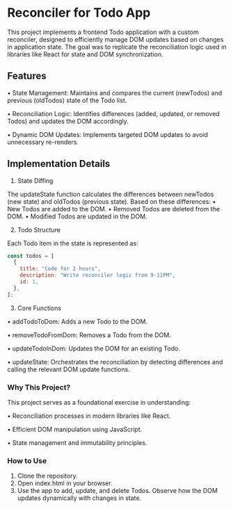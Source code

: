 # Reconciler for Todo App

This project implements a frontend Todo application with a custom reconciler, designed to efficiently manage DOM updates based on changes in application state. The goal was to replicate the reconciliation logic used in libraries like React for state and DOM synchronization.

## Features

• State Management: Maintains and compares the current (newTodos) and previous (oldTodos) state of the Todo list.

• Reconciliation Logic: Identifies differences (added, updated, or removed Todos) and updates the DOM accordingly.

• Dynamic DOM Updates: Implements targeted DOM updates to avoid unnecessary re-renders.

## Implementation Details

1. State Diffing

The updateState function calculates the differences between newTodos (new state) and oldTodos (previous state). Based on these differences:
• New Todos are added to the DOM.
• Removed Todos are deleted from the DOM.
• Modified Todos are updated in the DOM.

2. Todo Structure

Each Todo item in the state is represented as:

```javascript
const todos = [
  {
    title: "Code for 2 hours",
    description: "Write reconciler logic from 9-11PM",
    id: 1,
  },
];
```

3. Core Functions

• addTodoToDom: Adds a new Todo to the DOM.

• removeTodoFromDom: Removes a Todo from the DOM.

• updateTodoInDom: Updates the DOM for an existing Todo.

• updateState: Orchestrates the reconciliation by detecting differences and calling the relevant DOM update functions.

### Why This Project?

This project serves as a foundational exercise in understanding:

• Reconciliation processes in modern libraries like React.

• Efficient DOM manipulation using JavaScript.

• State management and immutability principles.

### How to Use

1. Clone the repository.
2. Open index.html in your browser.
3. Use the app to add, update, and delete Todos. Observe how the DOM updates dynamically with changes in state.
